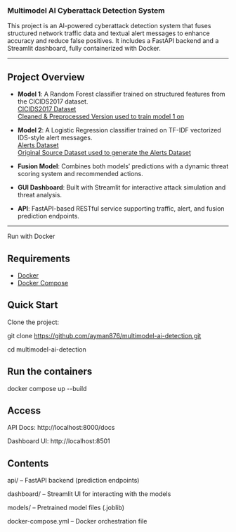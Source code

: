 ### Multimodel AI Cyberattack Detection System 

This project is an AI-powered cyberattack detection system that fuses structured network traffic data and textual alert messages to enhance accuracy and reduce false positives. It includes a FastAPI backend and a Streamlit dashboard, fully containerized with Docker.

---

## Project Overview

- **Model 1**: A Random Forest classifier trained on structured features from the CICIDS2017 dataset.  
   [CICIDS2017 Dataset](https://drive.google.com/drive/folders/14N85Sa08HkzvgpNdVI4jJQUw879wheCj?usp=drive_link)  
   [Cleaned & Preprocessed Version used to train model 1 on](https://drive.google.com/drive/folders/1qhSGynYApq1ts2ZLMGSdoQA_IVJnWGb4?usp=drive_link)

- **Model 2**: A Logistic Regression classifier trained on TF-IDF vectorized IDS-style alert messages.  
   [Alerts Dataset](https://drive.google.com/drive/folders/1lBys20y8nrd_R6xTPNa_pcbjKPnEdKd4?usp=drive_link)  
   [Original Source Dataset used to generate the Alerts Dataset](https://drive.google.com/drive/folders/1FQ6SO3C6FxwtC2_d6NJQ29ZPHfxMoF52?usp=drive_link)


- **Fusion Model**: Combines both models’ predictions with a dynamic threat scoring system and recommended actions.
- **GUI Dashboard**: Built with Streamlit for interactive attack simulation and threat analysis.
- **API**: FastAPI-based RESTful service supporting traffic, alert, and fusion prediction endpoints.

---

Run with Docker
## Requirements
- [Docker](https://docs.docker.com/get-docker/)
- [Docker Compose](https://docs.docker.com/compose/install/)


## Quick Start

Clone the project:

git clone https://github.com/ayman876/multimodel-ai-detection.git

cd multimodel-ai-detection

## Run the containers
docker compose up --build

## Access
API Docs: http://localhost:8000/docs

Dashboard UI: http://localhost:8501


## Contents
api/ – FastAPI backend (prediction endpoints)

dashboard/ – Streamlit UI for interacting with the models

models/ – Pretrained model files (.joblib)

docker-compose.yml – Docker orchestration file


